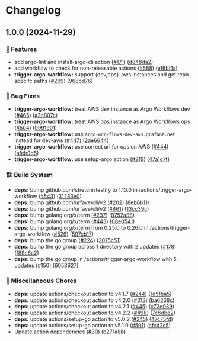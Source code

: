 # Changelog

## 1.0.0 (2024-11-29)


### 🎉 Features

* add argo-lint and install-argo-cli action ([#171](https://github.com/grafana/shared-workflows/issues/171)) ([d848da2](https://github.com/grafana/shared-workflows/commit/d848da21d310b2a847a73457059b5a2d93d9f154))
* add workflow to check for non-releasable actions ([#588](https://github.com/grafana/shared-workflows/issues/588)) ([e16bf1a](https://github.com/grafana/shared-workflows/commit/e16bf1ac180d7b6c9c13a6e556b24e0f7dc0d57c))
* **trigger-argo-workflow:** support {dev,ops}-aws instances and get repo-specifc paths ([#269](https://github.com/grafana/shared-workflows/issues/269)) ([968bd76](https://github.com/grafana/shared-workflows/commit/968bd76796b6eccd56f66c713fc0f07bf34824a2))


### 🐛 Bug Fixes

* **trigger-argo-workflow:** treat AWS dev instance as Argo Workflows dev ([#465](https://github.com/grafana/shared-workflows/issues/465)) ([a2b807c](https://github.com/grafana/shared-workflows/commit/a2b807c8fdb4be6f2a8236578ab904ad6f0f072e))
* **trigger-argo-workflow:** treat AWS ops instance as Argo Workflows ops ([#504](https://github.com/grafana/shared-workflows/issues/504)) ([0991901](https://github.com/grafana/shared-workflows/commit/099190181e72dac02e346c9167166410b58bcc6f))
* **trigger-argo-workflow:** use `argo-workflows-dev-aws.grafana.net` instead for dev-aws ([#447](https://github.com/grafana/shared-workflows/issues/447)) ([2ae6644](https://github.com/grafana/shared-workflows/commit/2ae66445c4d18cb653f5236f14e7f9d28ce64a99))
* **trigger-argo-workflow:** use correct url for ops on AWS ([#444](https://github.com/grafana/shared-workflows/issues/444)) ([afeb9d6](https://github.com/grafana/shared-workflows/commit/afeb9d6495057ef0046dc76a5fd97202d746b5e3))
* **trigger-argo-workflow:** use setup-argo action ([#219](https://github.com/grafana/shared-workflows/issues/219)) ([47a1c7f](https://github.com/grafana/shared-workflows/commit/47a1c7f387daf4ef593b82cb6ac2abca0cd7cf73))


### 🏗️ Build System

* **deps:** bump github.com/stretchr/testify to 1.10.0 in /actions/trigger-argo-workflow ([#543](https://github.com/grafana/shared-workflows/issues/543)) ([31233e0](https://github.com/grafana/shared-workflows/commit/31233e0888680aac0606ca9999345ae71830149b))
* **deps:** bump github.com/urfave/cli/v2 ([#202](https://github.com/grafana/shared-workflows/issues/202)) ([8eb6b11](https://github.com/grafana/shared-workflows/commit/8eb6b118d95f7098645f3bd9be7b5c0ff69e60a7))
* **deps:** bump github.com/urfave/cli/v2 ([#461](https://github.com/grafana/shared-workflows/issues/461)) ([13cc39c](https://github.com/grafana/shared-workflows/commit/13cc39c275a7c0c6c791b73dbe2d56e6b953a20c))
* **deps:** bump golang.org/x/term ([#237](https://github.com/grafana/shared-workflows/issues/237)) ([8752a98](https://github.com/grafana/shared-workflows/commit/8752a983ed0c01b7ca7d93ee2b245d51212610a0))
* **deps:** bump golang.org/x/term ([#443](https://github.com/grafana/shared-workflows/issues/443)) ([08e0541](https://github.com/grafana/shared-workflows/commit/08e05415ed9f52fbe19b7ba9365bc24b7474631a))
* **deps:** bump golang.org/x/term from 0.25.0 to 0.26.0 in /actions/trigger-argo-workflow ([#526](https://github.com/grafana/shared-workflows/issues/526)) ([597cb17](https://github.com/grafana/shared-workflows/commit/597cb17fd3131ad57abd41a46b0bc0febcfa12e5))
* **deps:** bump the go group ([#224](https://github.com/grafana/shared-workflows/issues/224)) ([3075c51](https://github.com/grafana/shared-workflows/commit/3075c5147e45a81e60f0c4f39b50307524e3fff2))
* **deps:** bump the go group across 1 directory with 2 updates ([#178](https://github.com/grafana/shared-workflows/issues/178)) ([f88c6e2](https://github.com/grafana/shared-workflows/commit/f88c6e250f169b0123f90052844f633f0e7df081))
* **deps:** bump the go group in /actions/trigger-argo-workflow with 5 updates ([#150](https://github.com/grafana/shared-workflows/issues/150)) ([6058627](https://github.com/grafana/shared-workflows/commit/60586273f16369c4abd4e626de271785c3e87401))


### 🔧 Miscellaneous Chores

* **deps:** update actions/checkout action to v4.1.7 ([#244](https://github.com/grafana/shared-workflows/issues/244)) ([1d5fba5](https://github.com/grafana/shared-workflows/commit/1d5fba52e7cb2780dfd1af758e1d84e35ce6e8f7))
* **deps:** update actions/checkout action to v4.2.0 ([#313](https://github.com/grafana/shared-workflows/issues/313)) ([ba6268c](https://github.com/grafana/shared-workflows/commit/ba6268c6beef0ab5b461f45eef4cfe1b4e6d6013))
* **deps:** update actions/checkout action to v4.2.1 ([#445](https://github.com/grafana/shared-workflows/issues/445)) ([c72e039](https://github.com/grafana/shared-workflows/commit/c72e039d656ea7db5cbcfd98dffd0f8554e1f029))
* **deps:** update actions/checkout action to v4.2.2 ([#498](https://github.com/grafana/shared-workflows/issues/498)) ([7c6dbe2](https://github.com/grafana/shared-workflows/commit/7c6dbe23c5fd8f3ab5863fb0e3f9d95de621b746))
* **deps:** update actions/setup-go action to v5.0.2 ([#245](https://github.com/grafana/shared-workflows/issues/245)) ([47c75fd](https://github.com/grafana/shared-workflows/commit/47c75fd2f3c1bb6d1a1b7e21c3dabbb24081f56d))
* **deps:** update actions/setup-go action to v5.1.0 ([#501](https://github.com/grafana/shared-workflows/issues/501)) ([afcd2c5](https://github.com/grafana/shared-workflows/commit/afcd2c517a07f844b271fa82982f96ed436216d2))
* Update action dependencies ([#39](https://github.com/grafana/shared-workflows/issues/39)) ([b271a8b](https://github.com/grafana/shared-workflows/commit/b271a8b01e61d00dc987dbb77744bd9e01fe862d))
